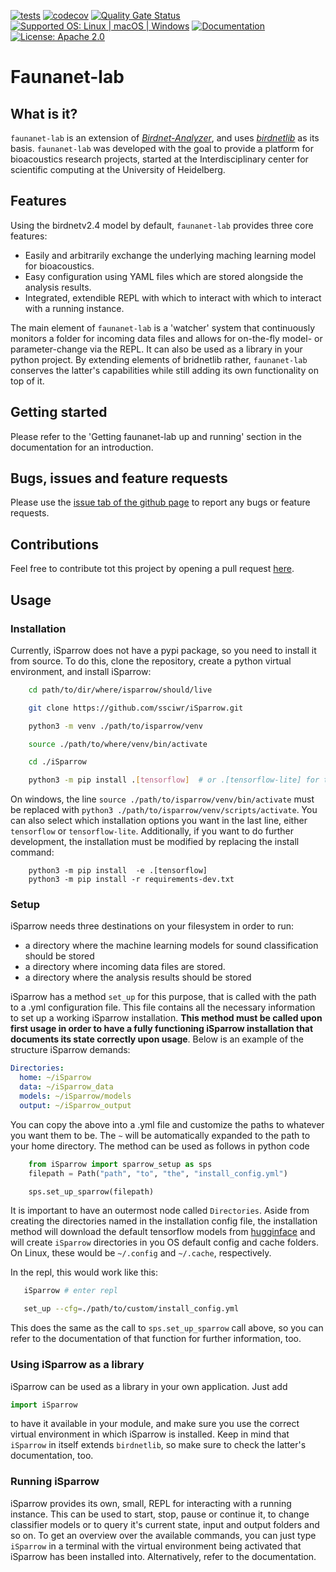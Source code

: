 [![tests](https://github.com/ssciwr/iSparrow/actions/workflows/main.yml/badge.svg?event=push)](https://github.com/ssciwr/iSparrow/actions/workflows/main.yml)
[![codecov](https://codecov.io/gh/ssciwr/iSparrow/graph/badge.svg?token=FwyE0PNiOk)](https://codecov.io/gh/ssciwr/iSparrow)
[![Quality Gate Status](https://sonarcloud.io/api/project_badges/measure?project=ssciwr_iSparrow&metric=alert_status)](https://sonarcloud.io/summary/new_code?id=ssciwr_iSparrow)
[![Supported OS: Linux | macOS | Windows](https://img.shields.io/badge/OS-Linux%20%7C%20macOS%20%7C%20Windows-green.svg)](https://www.linux.org/)
[![Documentation](https://readthedocs.org/projects/isparrow/badge/?version=latest)](https://isparrow.readthedocs.io/en/latest/?badge=latest)
[![License: Apache 2.0](https://img.shields.io/badge/License-Apache%202.0-blue.svg)](https://opensource.org/licenses/Apache-2.0)

# Faunanet-lab
## What is it? 
`faunanet-lab` is an extension of [*Birdnet-Analyzer*](https://github.com/kahst/BirdNET-Analyzer), and uses [*birdnetlib*](https://github.com/joeweiss/birdnetlib) as its basis. 
`faunanet-lab` was developed with the goal to provide a platform for bioacoustics research projects, started at the Interdisciplinary center for scientific computing at the University of Heidelberg. 

## Features
Using the birdnetv2.4 model by default, `faunanet-lab` provides three core features: 

- Easily and arbitrarily exchange the underlying maching learning model for bioacoustics.
- Easy configuration using YAML files which are stored alongside the analysis results. 
- Integrated, extendible REPL with which to interact with which to interact with a running instance.

The main element of `faunanet-lab` is a 'watcher' system that continuously monitors a folder for incoming data files and allows for on-the-fly model- or parameter-change via the REPL. It can also be used as a library in your python project.
By extending elements of bridnetlib rather, `faunanet-lab` conserves the latter's capabilities while still adding its own functionality on top of it. 

## Getting started 
Please refer to the 'Getting faunanet-lab up and running' section in the documentation for an introduction. 

## Bugs, issues and feature requests
Please use the [issue tab of the github page](https://github.com/ssciwr/iSparrow/issues) to report any bugs or feature requests. 

## Contributions 
Feel free to contribute tot this project by opening a pull request [here](https://github.com/ssciwr/iSparrow/pulls). 

## Usage
### Installation
Currently, iSparrow does not have a pypi package, so you need to install it from source. To do this, clone the repository, create a python virtual environment, and install iSparrow: 
```bash 
    cd path/to/dir/where/isparrow/should/live 

    git clone https://github.com/ssciwr/iSparrow.git

    python3 -m venv ./path/to/isparrow/venv

    source ./path/to/where/venv/bin/activate 

    cd ./iSparrow 

    python3 -m pip install .[tensorflow]  # or .[tensorflow-lite] for tflite models
``` 
On windows, the line ```source ./path/to/isparrow/venv/bin/activate``` must be replaced with 
```python3 ./path/to/isparrow/venv/scripts/activate```. You can also select which installation options you want in the last line, either ```tensorflow``` or ```tensorflow-lite```. Additionally, 
if you want to do further development, the installation must be modified by replacing the install command: 
```
    python3 -m pip install  -e .[tensorflow]
    python3 -m pip install -r requirements-dev.txt
```

### Setup 
iSparrow needs three destinations on your filesystem in order to run: 
- a directory where the machine learning models for sound classification should be stored 
- a directory where incoming data files are stored. 
- a directory where the analysis results should be stored

iSparrow has a method `set_up` for this purpose, that is called with the path to a .yml configuration file. This file contains all the necessary information to set up a working iSparrow installation.
**This method must be called upon first usage in order to have a fully functioning iSparrow installation that documents its state correctly upon usage**. 
Below is an example of the structure iSparrow demands: 
```yaml 
Directories: 
  home: ~/iSparrow
  data: ~/iSparrow_data
  models: ~/iSparrow/models 
  output: ~/iSparrow_output
```
You can copy the above into a .yml file and customize the paths to whatever you want them to be. The `~` will be automatically expanded to the path to your home directory.
The method can be used as follows in python code

```python 
    from iSparrow import sparrow_setup as sps 
    filepath = Path("path", "to", "the", "install_config.yml")

    sps.set_up_sparrow(filepath)
```
It is important to have an outermost node called  `Directories`. Aside from creating the directories named in the installation config file, the installation method will download the default tensorflow models from [hugginface](https://huggingface.co/MaHaWo/iSparrow_test_models/tree/main) and will create `iSparrow` directories in you OS default config and cache folders. On Linux, these would be `~/.config` and `~/.cache`, respectively.

In the repl, this would work like this: 
```bash
   iSparrow # enter repl 

   set_up --cfg=./path/to/custom/install_config.yml 
``` 
This does the same as the call to ```sps.set_up_sparrow``` call above, so you can refer to the documentation of that function for further information, too. 

### Using iSparrow as a library 
iSparrow can be used as a library in your own application. Just add  
```python 
import iSparrow 
```
to have it available in your module, and make sure you use the correct virtual environment in which iSparrow is installed. Keep in mind that `iSparrow` in itself extends `birdnetlib`, so make sure to check the latter's documentation, too. 

### Running iSparrow 
iSparrow provides its own, small, REPL for interacting with a running instance. This can be used to start, stop, pause or continue it, to change classifier models or to query it's current state, input and output folders and so on. To get an overview over the available commands, you can just type  ```iSparrow``` in a terminal with the virtual environment being activated that iSparrow has been installed into. Alternatively, refer to the documentation.

